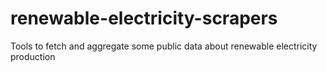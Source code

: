 # renewable-electricity-scrapers
Tools to fetch and aggregate some public data about renewable electricity production
